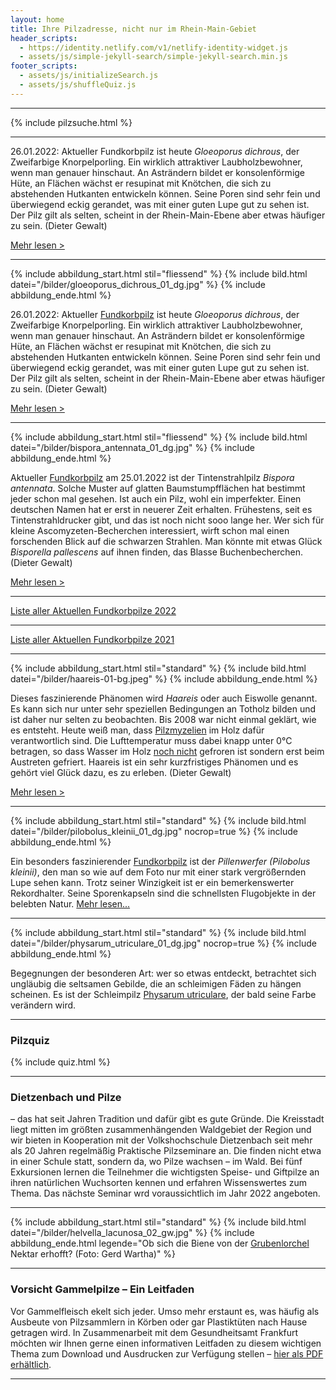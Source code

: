 ```yaml
---
layout: home
title: Ihre Pilzadresse, nicht nur im Rhein-Main-Gebiet
header_scripts:
  - https://identity.netlify.com/v1/netlify-identity-widget.js
  - assets/js/simple-jekyll-search/simple-jekyll-search.min.js
footer_scripts:
  - assets/js/initializeSearch.js
  - assets/js/shuffleQuiz.js
---
```

- - -

{% include pilzsuche.html %}

- - -



26.01.2022: Aktueller Fundkorbpilz ist heute *Gloeoporus dichrous*, der Zweifarbige Knorpelporling. Ein wirklich attraktiver Laubholzbewohner, wenn man genauer hinschaut. An Asträndern bildet er konsolenförmige Hüte, an Flächen wächst er resupinat mit Knötchen, die sich zu abstehenden Hutkanten entwickeln können. Seine Poren sind sehr fein und überwiegend eckig gerandet, was mit einer guten Lupe gut zu sehen ist. Der Pilz gilt als selten, scheint in der Rhein-Main-Ebene aber etwas häufiger zu sein. (Dieter Gewalt)

[Mehr lesen >](/pilze/exidia-truncata-abgestutzter-drüsling)

<div style="clear:  both"></div>

- - -

{% include abbildung_start.html stil="fliessend" %}
{% include bild.html datei="/bilder/gloeoporus_dichrous_01_dg.jpg" %}
{% include abbildung_ende.html %}

26.01.2022: Aktueller [Fundkorbpilz](AA "Glossar-") ist heute *Gloeoporus dichrous*, der Zweifarbige Knorpelporling. Ein wirklich attraktiver Laubholzbewohner, wenn man genauer hinschaut. An Asträndern bildet er konsolenförmige Hüte, an Flächen wächst er resupinat mit Knötchen, die sich zu abstehenden Hutkanten entwickeln können. Seine Poren sind sehr fein und überwiegend eckig gerandet, was mit einer guten Lupe gut zu sehen ist. Der Pilz gilt als selten, scheint in der Rhein-Main-Ebene aber etwas häufiger zu sein. (Dieter Gewalt)

[Mehr lesen >](/pilze/gloeoporus-dichrous-zweifarbiger-knorpelporling)

<div style="clear:  both"></div>

- - -

{% include abbildung_start.html stil="fliessend" %}
{% include bild.html datei="/bilder/bispora_antennata_01_dg.jpg" %}
{% include abbildung_ende.html %}

Aktueller [Fundkorbpilz](AA "Glossar-") am 25.01.2022 ist der Tintenstrahlpilz *Bispora antennata*. Solche Muster auf glatten Baumstumpfflächen hat bestimmt jeder schon mal gesehen. Ist auch ein Pilz, wohl ein imperfekter. Einen deutschen Namen hat er erst in neuerer Zeit erhalten. Frühestens, seit es Tintenstrahldrucker gibt, und das ist noch nicht sooo lange her. Wer sich für kleine Ascomyzeten-Becherchen interessiert, wirft schon mal einen forschenden Blick auf die schwarzen Strahlen. Man könnte mit etwas Glück *Bisporella pallescens* auf ihnen finden, das Blasse Buchenbecherchen. (Dieter Gewalt)

[Mehr lesen >](/pilze/bispora-antennata-tintenstrahlpilz)

<div style="clear:  both"></div> 

- - -

[Liste aller Aktuellen Fundkorbpilze 2022](/artikel/liste-aller-aktuellen-fundkorbpilze-2022.html)

- - -

[Liste aller Aktuellen Fundkorbpilze 2021](/artikel/liste-aller-aktuellen-fundkorbpilze-2021.html)

- - -

{% include abbildung_start.html stil="standard" %}
{% include bild.html datei="/bilder/haareis-01-bg.jpeg" %}
{% include abbildung_ende.html %}

Dieses faszinierende Phänomen wird *Haareis* oder auch Eiswolle genannt. Es kann sich nur unter sehr speziellen Bedingungen an Totholz bilden und ist daher nur selten zu beobachten. Bis 2008 war nicht einmal geklärt, wie es entsteht. Heute weiß man, dass [Pilzmyzelien](Myzel "Glossar") im Holz dafür verantwortlich sind. Die Lufttemperatur muss dabei knapp unter 0°C betragen, so dass Wasser im Holz <ins>noch nicht</ins> gefroren ist sondern erst beim Austreten gefriert. Haareis ist ein sehr kurzfristiges Phänomen und es gehört viel Glück dazu, es zu erleben. (Dieter Gewalt)

[Mehr lesen >](/artikel/haareis)

- - -

{% include abbildung_start.html stil="standard" %}
{% include bild.html datei="/bilder/pilobolus_kleinii_01_dg.jpg" nocrop=true %}
{% include abbildung_ende.html %}

Ein besonders faszinierender [Fundkorbpilz](AA "Glossar-") ist der *Pillenwerfer (Pilobolus kleinii)*, den man so wie auf dem Foto nur mit einer stark vergrößernden Lupe sehen kann. Trotz seiner Winzigkeit ist er ein bemerkenswerter Rekordhalter. Seine Sporenkapseln sind die schnellsten Flugobjekte in der belebten Natur. [Mehr lesen...](/pilze/pilobolus-kleinii-pillenwerfer)

- - -

{% include abbildung_start.html stil="standard" %}
{% include bild.html datei="/bilder/physarum_utriculare_01_dg.jpg" nocrop=true %}
{% include abbildung_ende.html %}

Begegnungen der besonderen Art: wer so etwas entdeckt, betrachtet sich ungläubig die seltsamen Gebilde, die an schleimigen Fäden zu hängen scheinen. Es ist der Schleimpilz [Physarum utriculare](/pilze/physarum-utriculare-fadenfruchtschleimpilz), der bald seine Farbe verändern wird.

- - -

### Pilzquiz

{% include quiz.html %}

- - -

### Dietzenbach und Pilze

– das hat seit Jahren Tradition und dafür gibt es gute Gründe. Die Kreisstadt liegt mitten im größten zusammenhängenden Waldgebiet der Region und wir bieten in Kooperation mit der Volkshochschule Dietzenbach seit mehr als 20 Jahren regelmäßig Praktische Pilzseminare an. Die finden nicht etwa in einer Schule statt, sondern da, wo Pilze wachsen – im Wald. Bei fünf Exkursionen lernen die Teilnehmer die wichtigsten Speise- und Giftpilze an ihren natürlichen Wuchsorten kennen und erfahren Wissenswertes zum Thema. Das nächste Seminar wrd voraussichtlich im Jahr 2022 angeboten.  

- - -

{% include abbildung_start.html stil="standard" %}
{% include bild.html datei="/bilder/helvella_lacunosa_02_gw.jpg" %}
{% include abbildung_ende.html legende="Ob sich die Biene von der <a href='/pilze/helvella-lacunosa-grubenlorchel'>Grubenlorchel</a> Nektar erhofft?  (Foto: Gerd Wartha)" %}

- - -

### Vorsicht Gammelpilze – Ein Leitfaden

Vor Gammelfleisch ekelt sich jeder. Umso mehr erstaunt es, was häufig als Ausbeute von Pilzsammlern in Körben oder gar Plastiktüten nach Hause getragen wird. In Zusammenarbeit mit dem Gesundheitsamt Frankfurt möchten wir Ihnen gerne einen informativen Leitfaden zu diesem wichtigen Thema zum Download und Ausdrucken zur Verfügung stellen – [hier als PDF erhältlich](/assets/docs/Fundkorb.de-Gammelpilze.pdf).

- - -